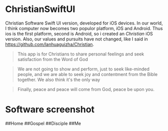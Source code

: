 # ChristianSwiftUI
Christian Software Swift UI version, developed for iOS devices. In our world, I think computer now becomes two populor platform, iOS and Android. Thus ios is the first platform, second is Android, so i created an  *Christian*  iOS version.
Also, our values and pursuits have not changed, like I said in https://github.com/lanhuaguizha/Christian.
> This app is for Christians to share personal feelings and seek satisfaction from the Word of God

> We are not going to show and perform, just to seek like-minded people, and we are able to seek joy and contentment from the Bible together. We also think it's the only way

> Finally, peace and peace will come from God, peace be upon you.

# Software screenshot
##Home
##Gospel
##Disciple
##Me
